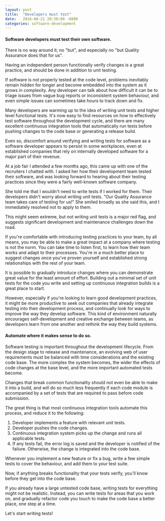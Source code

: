 ```yaml
---
layout: post
title:  "Developers must test"
date:   2016-08-21 20:30:00 -0800
categories: software-development
---
```


#### Software developers must test their own software.

There is no way around it; no "but", and especially no "but Quality Assurance does that for us".

Having an independent person functionally verify changes is a great practice, and should be done in addition to unit testing.

If software is not properly tested at the code level, problems inevitably remain hidden for longer and become embedded into the system as it grows in complexity.  Any developer can talk about how difficult it can be to triage issues from vague bug reports or inconsistent system behaviour, and even simple issues can sometimes take hours to track down and fix.

Many developers are warming up to the idea of writing unit tests and higher level functional tests.  It's now easy to find resources on how to effectively test software throughout the development cycle, and there are many excellent continuous integration tools that automatically run tests before pushing changes to the code base or generating a release build.

Even so, discomfort around verifying and writing tests for software as a software developer appears to persist in some workplaces, even at established companies that rely on internally developed software for a major part of their revenue.

At a job fair I attended a few months ago, this came up with one of the recruiters I chatted with.  I asked her how their development team tested their software, and was looking forward to hearing about their testing practices since they were a fairly well-known software company.

She told me that I wouldn't need to write tests if I worked for them.  Their developers didn't worry about writing unit tests.  "Our Quality Assurance team takes care of testing for us!"  She smiled broadly as she said this, and I immediately resolved not to apply to them.

This might seem extreme, but not writing unit tests is a major red flag, and suggests significant development and maintenance challenges down the road.

If you're comfortable with introducing testing practices to your team, by all means, you may be able to make a great impact at a company where testing is not the norm.  You can take time to listen first, to learn how their team works and adapt to their processes.  You're in a much better place to suggest changes once you've proven yourself and established strong relationships with the rest of your team.

It is possible to gradually introduce changes where you can demonstrate great value for the least amount of effort.  Building out a minimal set of unit tests for the code you write and setting up continuous integration builds is a great place to start.

However, especially if you're looking to learn good development practices, it might be more productive to seek out companies that already integrate testing into their development process, and continually look for ways to improve the way they develop software.  This kind of environment naturally encourages self-development and creative exchange between teams, as developers learn from one another and rethink the way they build systems.

#### Automate where it makes sense to do so.

Software testing is important throughout the development lifecycle.  From the design stage to release and maintenance, an evolving web of user requirements must be balanced with time considerations and the existing code base.  The more complex the system becomes, the wider the effects of code changes at the base level, and the more important automated tests become.

Changes that break common functionality should not even be able to make it into a build, and will do so much less frequently if each code module is accompanied by a set of tests that are required to pass before code submission.

The great thing is that most continuous integration tools automate this process, and reduce it to the following:

1. Developer implements a feature with relevant unit tests.
2. Developer pushes the code changes.
3. Continuous integration system picks up the change and runs all applicable tests.
4. If any tests fail, the error log is saved and the developer is notified of the failure.  Otherwise, the change is integrated into the code base.

Whenever you implement a new feature or fix a bug, write a few simple tests to cover the behaviour, and add them to your test suite.

Now, if anything breaks functionality that your tests verify, you'll know before they get into the code base.

If you already have a large untested code base, writing tests for everything might not be realistic.  Instead, you can write tests for areas that you work on, and gradually refactor code you touch to make the code base a better place, one step at a time.

Let's start writing tests!